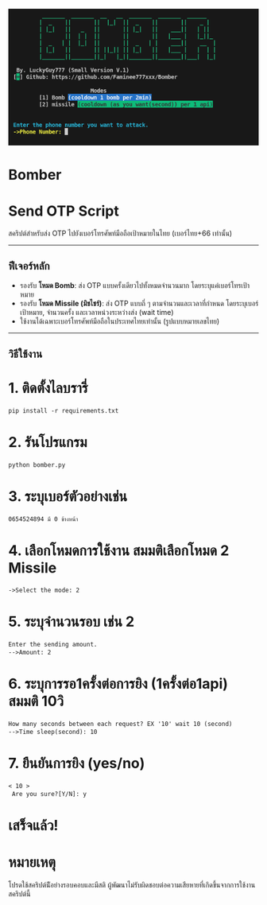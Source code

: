 ![Bomber_v1](Imgs/Bomber.png)

# Bomber
# Send OTP Script

สคริปต์สำหรับส่ง OTP ไปยังเบอร์โทรศัพท์มือถือเป้าหมายในไทย (เบอร์ไทย+66 เท่านั้น)

---

## ฟีเจอร์หลัก

- รองรับ **โหมด Bomb**: ส่ง OTP แบบครั้งเดียวไปทั้งหมดจำนวนมาก โดยระบุแค่เบอร์โทรเป้าหมาย
- รองรับ **โหมด Missile (มิชไชร์)**: ส่ง OTP แบบถี่ ๆ ตามจำนวนและเวลาที่กำหนด โดยระบุเบอร์เป้าหมาย, จำนวนครั้ง และเวลาหน่วงระหว่างส่ง (wait time)
- ใช้งานได้เฉพาะเบอร์โทรศัพท์มือถือในประเทศไทยเท่านั้น (รูปแบบหมายเลขไทย)

---

## วิธีใช้งาน
# 1. ติดตั้งไลบรารี่
```
pip install -r requirements.txt
```
# 2. รันโปรแกรม
```
python bomber.py
```
# 3. ระบุเบอร์ตัวอย่างเช่น
```
0654524894 มี 0 ข้างหน้า
```

# 4. เลือกโหมดการใช้งาน สมมติเลือกโหมด 2 Missile
```
->Select the mode: 2
```

# 5. ระบุจํานวนรอบ เช่น 2
```
Enter the sending amount.
-->Amount: 2
```

# 6. ระบุการรอ1ครั้งต่อการยิง (1ครั้งต่อ1api) สมมติ 10วิ
```
How many seconds between each request? EX '10' wait 10 (second)
-->Time sleep(second): 10
```

# 7. ยืนยันการยิง (yes/no)
```
< 10 >
 Are you sure?[Y/N]: y
```
# เสร็จแล้ว!

# หมายเหตุ
โปรดใช้สคริปต์นีัอย่างรอบคอบและมีสติ
ผู้พัฒนาไม่รับผิดชอบต่อความเสียหายที่เกิดขึ้นจากการใช้งานสคริปต์นี้

